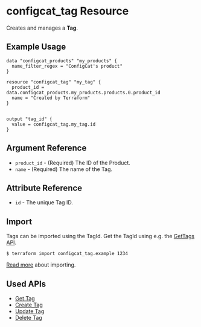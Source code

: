 # configcat_tag Resource

Creates and manages a **Tag**.  

## Example Usage

```hcl
data "configcat_products" "my_products" {
  name_filter_regex = "ConfigCat's product"
}

resource "configcat_tag" "my_tag" {
  product_id = data.configcat_products.my_products.products.0.product_id
  name = "Created by Terraform"
}


output "tag_id" {
  value = configcat_tag.my_tag.id
}
```

## Argument Reference

* `product_id` - (Required) The ID of the Product.
* `name` - (Required) The name of the Tag.

## Attribute Reference

* `id` - The unique Tag ID.

## Import

Tags can be imported using the TagId. Get the TagId using e.g. the [GetTags API](https://api.configcat.com/docs/#operation/get-tags).

```
$ terraform import configcat_tag.example 1234
```

[Read more](https://learn.hashicorp.com/tutorials/terraform/state-import) about importing.

## Used APIs
* [Get Tag](https://api.configcat.com/docs/index.html#operation/get-tag)
* [Create Tag](https://api.configcat.com/docs/index.html#operation/create-tag)
* [Update Tag](https://api.configcat.com/docs/index.html#operation/update-tag)
* [Delete Tag](https://api.configcat.com/docs/index.html#operation/delete-tag)
